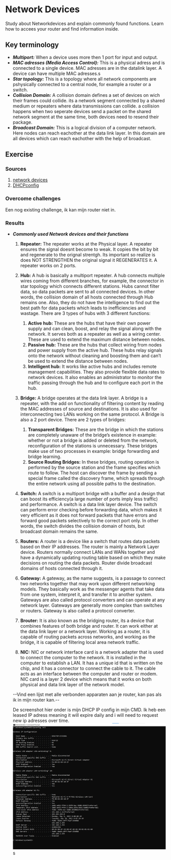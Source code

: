 # Network Devices
Study about Networkdevices and explain commonly found functions.
Learn how to accees your router and find information inside.

## Key terminology
- ***Multiport:*** When a device uses more then 1 port for input and output.
- ***MAC adresses (Media Access Control):*** This is a physical adress and is connected to a single device. MAC adresses are in the datalink layer. A device can have multiple MAC adresses.s
- ***Star topology:*** This is a topology where all network components are pshysically connected to a central node, for example a router or a switch.
- ***Collision Domain:*** A collision domain defines a set of devices on wich their frames could collide. its a network segment connected by a shared medium or repeaters where data transmissions can collide. a collision happens when two seperate devices send a packet on the shared network segment at the same time, both devices need to resend their package.
- ***Broadcast Domain:*** This is a logical division of a computer network. Here nodes can reach eachother at the data link layer. In this domain are all devices which can reach eachother with the help of broadcast.



## Exercise
### Sources
1. [network devices](https://www.geeksforgeeks.org/network-devices-hub-repeater-bridge-switch-router-gateways/)
2. [DHCPconfig](https://en.wikiversity.org/wiki/Computer_Networks/Ipconfig/DHCP_Options#:~:text=Open%20a%20command%20prompt.,when%20it%20shows%20Lease%20Expires.)


### Overcome challenges
Een nog existing challenge, ik kan mijn router niet in.

### Results
- ***Commonly used Network devices and their functions***

    1. **Repeater:** The repeater works at the Physical layer. A repeater ensures the signal doesnt become to weak. It copies the bit by bit and regenerate to the orignal strentgh. Its important so realize is does NOT STRENGTHEN the original signal it REGENERATES it. A repeater works on 2 ports.

    2. **Hub:** A hub is basically a multiport repeater. A hub connects multiple wires coming from different branches, for example, the connector in star topology which connects different stations. Hubs cannot filter data, so data packets are sent to all connected devices.  In other words, the collision domain of all hosts connected through Hub remains one.  Also, they do not have the intelligence to find out the best path for data packets which leads to inefficiencies and wastage. There are 3 types of hubs with 3 different functions:
        
        1. **Active hub:**  These are the hubs that have their own power supply and can clean, boost, and relay the signal along with the network. It serves both as a repeater as well as a wiring center. These are used to extend the maximum distance between nodes.
        2. **Passive hub:** These are the hubs that collect wiring from nodes and power supply from the active hub. These hubs relay signals onto the network without cleaning and boosting them and can’t be used to extend the distance between nodes.
        3. **Intelligent hub:** It works like active hubs and includes remote management capabilities. They also provide flexible data rates to network devices. It also enables an administrator to monitor the traffic passing through the hub and to configure each port in the hub.

    3. **Bridge:** A bridge operates at the data link layer. A bridge is a repeater, with the add on functionality of filtering content by reading the MAC addresses of source and destinations. It is also used for interconnecting two LANs working on the same protocol. A Bridge is also a 2 port device. There are 2 types of bridges:

        1. **Transparent Bridges:** These are the bridge in which the stations are completely unaware of the bridge’s existence in example: whether or not a bridge is added or deleted from the network, reconfiguration of the stations is unnecessary. These bridges make use of two processes in example: bridge forwarding and bridge learning.
        2. **Source Routing Bridges:** In these bridges, routing operation is performed by the source station and the frame specifies which route to follow. The host can discover the frame by sending a special frame called the discovery frame, which spreads through the entire network using all possible paths to the destination.

    4. **Switch:** A switch is a multiport bridge with a buffer and a design that can boost its efficiency(a large number of ports imply less traffic) and performance. A switch is a data link layer device. The switch can perform error checking before forwarding data, which makes it very efficient as it does not forward packets that have errors and forward good packets selectively to the correct port only.  In other words, the switch divides the collision domain of hosts, but broadcast domain remains the same. 

    5. **Routers:**  A router is a device like a switch that routes data packets based on their IP addresses. The router is mainly a Network Layer device. Routers normally connect LANs and WANs together and have a dynamically updating routing table based on which they make decisions on routing the data packets. Router divide broadcast domains of hosts connected through it.

    6. **Gateway:** A gateway, as the name suggests, is a passage to connect two networks together that may work upon different networking models. They basically work as the messenger agents that take data from one system, interpret it, and transfer it to another system. Gateways are also called protocol converters and can operate at any network layer. Gateways are generally more complex than switches or routers. Gateway is also called a protocol converter. 

    7. **Brouter:** It is also known as the bridging router, its a device that combines features of both bridge and router. It can work either at the data link layer or a network layer. Working as a router, it is capable of routing packets across networks, and working as the bridge, it is capable of filtering local area network traffic.

    8. **NIC:** NIC or network interface card is a network adapter that is used to connect the computer to the network. It is installed in the computer to establish a LAN.  It has a unique id that is written on the chip, and it has a connector to connect the cable to it. The cable acts as an interface between the computer and router or modem. NIC card is a layer 2 device which means that it works on both physical and data link layer of the network model.


    --Vind een lijst met alle verbonden apparaten aan je router, kan pas als ik in mijn router kan.--

    De screenshot hier onder is mijn DHCP IP config in mijn CMD.
    Ik heb een leased IP adress meaning it will expire daily and i will need to request new ip adresses over time.
    ![SS](../../00_includes/NTW-02/DHCPconfig.png)s

